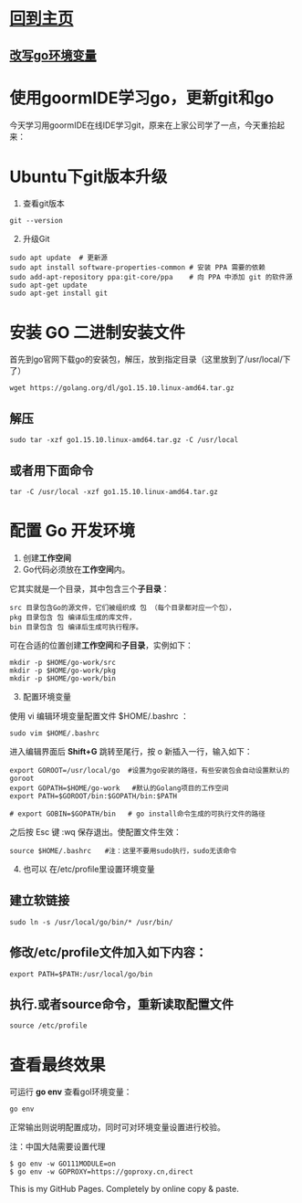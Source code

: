# [回到主页](https://dkkell.tk/index.html) 
## [改写go环境变量](https://dkkell.tk/update.html) 

# 使用goormIDE学习go，更新git和go



今天学习用goormIDE在线IDE学习git，原来在上家公司学了一点，今天重拾起来：

# Ubuntu下git版本升级

1. 查看git版本
```
git --version
```
2. 升级Git
```
sudo apt update  # 更新源
sudo apt install software-properties-common # 安装 PPA 需要的依赖
sudo add-apt-repository ppa:git-core/ppa    # 向 PPA 中添加 git 的软件源
sudo apt-get update
sudo apt-get install git
```

# 安装 GO 二进制安装文件
首先到go官网下载go的安装包，解压，放到指定目录（这里放到了/usr/local/下了）

```
wget https://golang.org/dl/go1.15.10.linux-amd64.tar.gz
```
## 解压
```
sudo tar -xzf go1.15.10.linux-amd64.tar.gz -C /usr/local
```
## 或者用下面命令
```
tar -C /usr/local -xzf go1.15.10.linux-amd64.tar.gz

```

# 配置 Go 开发环境
1. 创建**工作空间**
2. Go代码必须放在**工作空间**内。

它其实就是一个目录，其中包含三个**子目录**：
```
src 目录包含Go的源文件，它们被组织成 包 （每个目录都对应一个包），
pkg 目录包含 包 编译后生成的库文件，
bin 目录包含 包 编译后生成可执行程序。
```

可在合适的位置创建**工作空间**和**子目录**，实例如下：
```
mkdir -p $HOME/go-work/src
mkdir -p $HOME/go-work/pkg
mkdir -p $HOME/go-work/bin
```


3. 配置环境变量

使用 vi 编辑环境变量配置文件 $HOME/.bashrc ：
```
sudo vim $HOME/.bashrc
```
进入编辑界面后 **Shift+G** 跳转至尾行，按 o 新插入一行，输入如下：
```
export GOROOT=/usr/local/go  #设置为go安装的路径，有些安装包会自动设置默认的goroot
export GOPATH=$HOME/go-work   #默认的Golang项目的工作空间
export PATH=$GOROOT/bin:$GOPATH/bin:$PATH

# export GOBIN=$GOPATH/bin   # go install命令生成的可执行文件的路径
```
之后按 Esc 键 :wq 保存退出。使配置文件生效：
```
source $HOME/.bashrc　　#注：这里不要用sudo执行，sudo无该命令
```

4. 也可以 在/etc/profile里设置环境变量

## 建立软链接
```
sudo ln -s /usr/local/go/bin/* /usr/bin/
```
## 修改/etc/profile文件加入如下内容：
```
export PATH=$PATH:/usr/local/go/bin
```
## 执行.或者source命令，重新读取配置文件
```
source /etc/profile
```

# 查看最终效果

可运行 **go env** 查看gol环境变量：
```
go env
```
正常输出则说明配置成功，同时可对环境变量设置进行校验。

注：中国大陆需要设置代理
```
$ go env -w GO111MODULE=on
$ go env -w GOPROXY=https://goproxy.cn,direct
```


This is my GitHub Pages.
Completely by online copy & paste.
